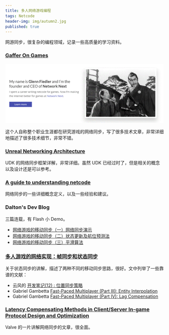 ```yaml
---
title: 多人网络游戏编程
tags: Netcode
header-img: img/autumn2.jpg
published: true
---
```


网游同步，很复杂的编程领域，记录一些高质量的学习资料。

### [Gaffer On Games](https://gafferongames.com/)

![](/post_img/glenn_fiedler.gif)

这个人自称整个职业生涯都在研究游戏的网络同步，写了很多技术文章，非常详细地描述了很多技术细节，非常不错。


### [Unreal Networking Architecture](https://docs.unrealengine.com/udk/Three/NetworkingOverview.html)

UDK 的网络同步框架详解，非常详细。虽然 UDK 已经过时了，但是相关的概念以及设计还是可以参考。


### [A guide to understanding netcode](https://www.gamereplays.org/overwatch/portals.php?show=page&name=overwatch-a-guide-to-understanding-netcode)

网络同步的一些详细概念定义，以及一些经验和建议。

### Dalton's Dev Blog

三篇连载，有 Flash 小 Demo。

+ [网络游戏的移动同步（一）网络同步演示](http://www.zhust.com/index.php/2014/02/%e7%bd%91%e7%bb%9c%e6%b8%b8%e6%88%8f%e7%9a%84%e7%a7%bb%e5%8a%a8%e5%90%8c%e6%ad%a5%ef%bc%88%e4%b8%80%ef%bc%89%e7%bd%91%e7%bb%9c%e5%90%8c%e6%ad%a5%e6%bc%94%e7%a4%ba/)
+ [网络游戏的移动同步（二）状态更新及航位预测法](http://www.zhust.com/index.php/2014/02/%e7%bd%91%e7%bb%9c%e6%b8%b8%e6%88%8f%e7%9a%84%e7%a7%bb%e5%8a%a8%e5%90%8c%e6%ad%a5%ef%bc%88%e4%ba%8c%ef%bc%89%e7%8a%b6%e6%80%81%e6%9b%b4%e6%96%b0%e5%8f%8a%e8%88%aa%e4%bd%8d%e9%a2%84%e6%b5%8b%e6%b3%95/)
+ [网络游戏的移动同步（三）平滑算法](http://www.zhust.com/index.php/2014/02/%E7%BD%91%E7%BB%9C%E6%B8%B8%E6%88%8F%E7%9A%84%E7%A7%BB%E5%8A%A8%E5%90%8C%E6%AD%A5%EF%BC%88%E4%B8%89%EF%BC%89%E5%B9%B3%E6%BB%91%E7%AE%97%E6%B3%95/)

### [多人游戏的网络实现：帧同步和状态同步](https://best33.com/tag/%E7%8A%B6%E6%80%81%E5%90%8C%E6%AD%A5)

关于状态同步的讲解，描述了两种不同的移动同步思路，很好。文中列举了一些靠谱的文献：

+ 云风的 [开发笔记(12) : 位置同步策略](https://blog.codingnow.com/2012/03/dev_note_12.html)
+ Gabriel Gambetta [Fast-Paced Multiplayer (Part III): Entity Interpolation](https://www.gabrielgambetta.com/entity-interpolation.html)
+ Gabriel Gambetta [Fast-Paced Multiplayer (Part IV): Lag Compensation](http://www.gabrielgambetta.com/lag-compensation.html)

### [Latency Compensating Methods in Client/Server In-game Protocol Design and Optimization](https://developer.valvesoftware.com/wiki/Latency_Compensating_Methods_in_Client/Server_In-game_Protocol_Design_and_Optimization)

Valve 的一片讲解网络同步的文章，很全面。
